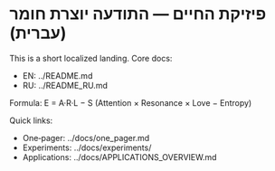 # פיזיקת החיים — התודעה יוצרת חומר (עברית)

This is a short localized landing. Core docs:
- EN: ../README.md
- RU: ../README_RU.md

Formula: E = A·R·L − S (Attention × Resonance × Love − Entropy)

Quick links:
- One‑pager: ../docs/one_pager.md
- Experiments: ../docs/experiments/
- Applications: ../docs/APPLICATIONS_OVERVIEW.md
